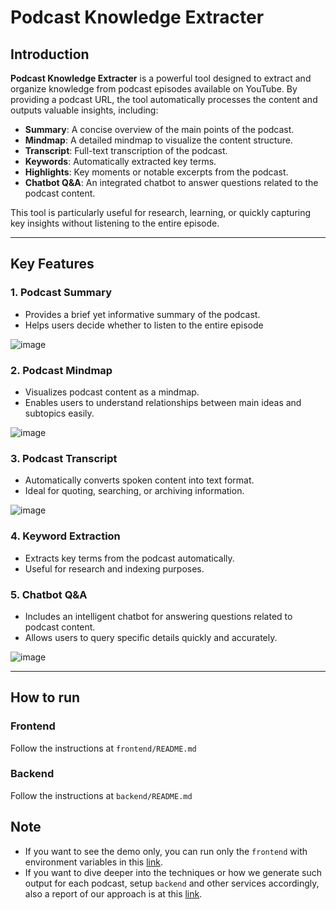 # Podcast Knowledge Extracter

## Introduction
**Podcast Knowledge Extracter** is a powerful tool designed to extract and organize knowledge from podcast episodes available on YouTube. By providing a podcast URL, the tool automatically processes the content and outputs valuable insights, including:

- **Summary**: A concise overview of the main points of the podcast.
- **Mindmap**: A detailed mindmap to visualize the content structure.
- **Transcript**: Full-text transcription of the podcast.
- **Keywords**: Automatically extracted key terms.
- **Highlights**: Key moments or notable excerpts from the podcast.
- **Chatbot Q&A**: An integrated chatbot to answer questions related to the podcast content.

This tool is particularly useful for research, learning, or quickly capturing key insights without listening to the entire episode.

---

## Key Features

### 1. Podcast Summary
- Provides a brief yet informative summary of the podcast.
- Helps users decide whether to listen to the entire episode
  
![image](https://rqrfqewauxwlizbxuekr.supabase.co/storage/v1/object/public/QAirline-assets/1.png)

### 2. Podcast Mindmap
- Visualizes podcast content as a mindmap.
- Enables users to understand relationships between main ideas and subtopics easily.
  
![image](https://rqrfqewauxwlizbxuekr.supabase.co/storage/v1/object/public/QAirline-assets/2.png)

### 3. Podcast Transcript
- Automatically converts spoken content into text format.
- Ideal for quoting, searching, or archiving information.

![image](https://rqrfqewauxwlizbxuekr.supabase.co/storage/v1/object/public/QAirline-assets/trans.png?t=2025-01-19T11%3A40%3A15.154Z)

### 4. Keyword Extraction
- Extracts key terms from the podcast automatically.
- Useful for research and indexing purposes.

### 5. Chatbot Q&A
- Includes an intelligent chatbot for answering questions related to podcast content.
- Allows users to query specific details quickly and accurately.
  
![image](https://rqrfqewauxwlizbxuekr.supabase.co/storage/v1/object/public/QAirline-assets/4.png?t=2025-01-19T11%3A40%3A27.232Z)

---

## How to run

### Frontend

Follow the instructions at `frontend/README.md`

### Backend

Follow the instructions at `backend/README.md`


## Note
- If you want to see the demo only, you can run only the `frontend` with environment variables in this [link](https://docs.google.com/document/d/18ZtEXC0dlvbM4FY9vixdakgLAjMjx9v_wc9UoDauAjQ/edit?usp=sharing).
- If you want to dive deeper into the techniques or how we generate such output for each podcast, setup `backend` and other services accordingly, also a report of our approach is at this [link](https://drive.google.com/file/d/10VIqcAYxrZOKXohJRM_j4vyYw38J7Pqy/view).








